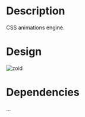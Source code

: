 Description
===========

CSS animations engine. 

Design
======
   
![zoid](https://cloud.githubusercontent.com/assets/5812791/24753645/4470a704-1ad3-11e7-81cb-4aba6519d7d3.jpg)


Dependencies
============
...

